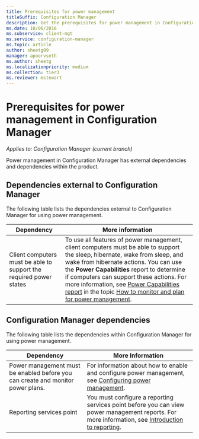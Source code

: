 ```yaml
---
title: Prerequisites for power management
titleSuffix: Configuration Manager
description: Get the prerequisites for power management in Configuration Manager.
ms.date: 10/06/2016
ms.subservice: client-mgt
ms.service: configuration-manager
ms.topic: article
author: sheetg09
manager: apoorvseth
ms.author: sheetg
ms.localizationpriority: medium
ms.collection: tier3
ms.reviewer: mstewart
---
```

# Prerequisites for power management in Configuration Manager

*Applies to: Configuration Manager (current branch)*

Power management in Configuration Manager has external dependencies and dependencies within the product.

## Dependencies external to Configuration Manager
 The following table lists the dependencies external to Configuration Manager for using power management.

|Dependency|More information|
|----------------|----------------------|
|Client computers must be able to support the required power states|To use all features of power management, client computers must be able to support the sleep, hibernate, wake from sleep, and wake from hibernate actions. You can use the **Power Capabilities** report to determine if computers can support these actions. For more information, see [Power Capabilities report](../../../../core/clients/manage/power/monitor-and-plan-for-power-management.md#BKMK_Capabilites) in the topic [How to monitor and plan for power management](../../../../core/clients/manage/power/monitor-and-plan-for-power-management.md).|

## Configuration Manager dependencies
 The following table lists the dependencies within Configuration Manager for using power management.

|Dependency|More Information|
|----------------|----------------------|
|Power management must be enabled before you can create and monitor power plans.|For information about how to enable and configure power management, see [Configuring power management](../../../../core/clients/manage/power/configuring-power-management.md).|
|Reporting services point|You must configure a reporting services point before you can view power management reports. For more information, see [Introduction to reporting](../../../servers/manage/introduction-to-reporting.md).|
